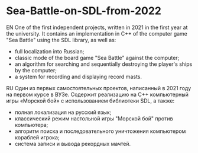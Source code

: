 # Sea-Battle-on-SDL-from-2022
EN One of the first independent projects, written in 2021 in the first year at the university.
It contains an implementation in C++ of the computer game "Sea Battle" using the SDL library, as well as:
 - full localization into Russian;
 - classic mode of the board game "Sea Battle" against the computer;
 - an algorithm for searching and sequentially destroying the player's ships by the computer;
 - a system for recording and displaying record masts.

RU Один из первых самостоятельных проектов, написанный в 2021 году на первом курсе в ВУЗе.
Содержит реализацию на С++ компьютерный игры «Морской бой» с использованием библиотеки SDL, а также:
 - полная локализация на русский язык;
 - классический режим настольной игры "Морской бой" против компьютера;
 - алгоритм поиска и последовательного уничтожения компьютером кораблей игрока;
 - система записи и вывода рекордных мачтей.
